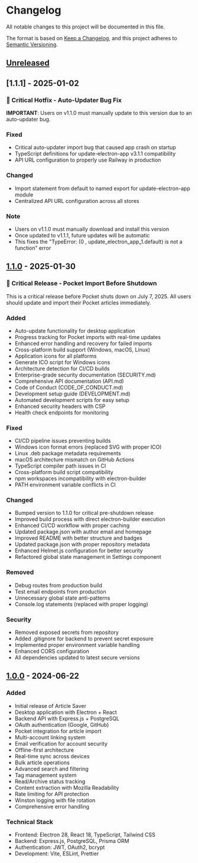 # Changelog

All notable changes to this project will be documented in this file.

The format is based on [Keep a Changelog](https://keepachangelog.com/en/1.0.0/),
and this project adheres to [Semantic Versioning](https://semver.org/spec/v2.0.0.html).

## [Unreleased]

## [1.1.1] - 2025-01-02

### 🚨 Critical Hotfix - Auto-Updater Bug Fix

**IMPORTANT**: Users on v1.1.0 must manually update to this version due to an auto-updater bug.

### Fixed
- Critical auto-updater import bug that caused app crash on startup
- TypeScript definitions for update-electron-app v3.1.1 compatibility
- API URL configuration to properly use Railway in production

### Changed
- Import statement from default to named export for update-electron-app module
- Centralized API URL configuration across all stores

### Note
- Users on v1.1.0 must manually download and install this version
- Once updated to v1.1.1, future updates will be automatic
- This fixes the "TypeError: (0 , update_electron_app_1.default) is not a function" error

## [1.1.0] - 2025-01-30

### 🚨 Critical Release - Pocket Import Before Shutdown
This is a critical release before Pocket shuts down on July 7, 2025. All users should update and import their Pocket articles immediately.

### Added
- Auto-update functionality for desktop application
- Progress tracking for Pocket imports with real-time updates
- Enhanced error handling and recovery for failed imports
- Cross-platform build support (Windows, macOS, Linux)
- Application icons for all platforms
- Generate ICO script for Windows icons
- Architecture detection for CI/CD builds
- Enterprise-grade security documentation (SECURITY.md)
- Comprehensive API documentation (API.md)
- Code of Conduct (CODE_OF_CONDUCT.md)
- Development setup guide (DEVELOPMENT.md)
- Automated development scripts for easy setup
- Enhanced security headers with CSP
- Health check endpoints for monitoring

### Fixed
- CI/CD pipeline issues preventing builds
- Windows icon format errors (replaced SVG with proper ICO)
- Linux .deb package metadata requirements
- macOS architecture mismatch on GitHub Actions
- TypeScript compiler path issues in CI
- Cross-platform build script compatibility
- npm workspaces incompatibility with electron-builder
- PATH environment variable conflicts in CI

### Changed
- Bumped version to 1.1.0 for critical pre-shutdown release
- Improved build process with direct electron-builder execution
- Enhanced CI/CD workflow with proper caching
- Updated package.json with author email and homepage
- Improved README with better structure and badges
- Updated package.json with proper repository metadata
- Enhanced Helmet.js configuration for better security
- Refactored global state management in Settings component

### Removed
- Debug routes from production build
- Test email endpoints from production
- Unnecessary global state anti-patterns
- Console.log statements (replaced with proper logging)

### Security
- Removed exposed secrets from repository
- Added .gitignore for backend to prevent secret exposure
- Implemented proper environment variable handling
- Enhanced CORS configuration
- All dependencies updated to latest secure versions

## [1.0.0] - 2024-06-22

### Added
- Initial release of Article Saver
- Desktop application with Electron + React
- Backend API with Express.js + PostgreSQL
- OAuth authentication (Google, GitHub)
- Pocket integration for article import
- Multi-account linking system
- Email verification for account security
- Offline-first architecture
- Real-time sync across devices
- Bulk article operations
- Advanced search and filtering
- Tag management system
- Read/Archive status tracking
- Content extraction with Mozilla Readability
- Rate limiting for API protection
- Winston logging with file rotation
- Comprehensive error handling

### Technical Stack
- Frontend: Electron 28, React 18, TypeScript, Tailwind CSS
- Backend: Express.js, PostgreSQL, Prisma ORM
- Authentication: JWT, OAuth2, bcrypt
- Development: Vite, ESLint, Prettier

[Unreleased]: https://github.com/nilukush/article_saver/compare/v1.1.0...HEAD
[1.1.0]: https://github.com/nilukush/article_saver/compare/v1.0.0...v1.1.0
[1.0.0]: https://github.com/nilukush/article_saver/releases/tag/v1.0.0